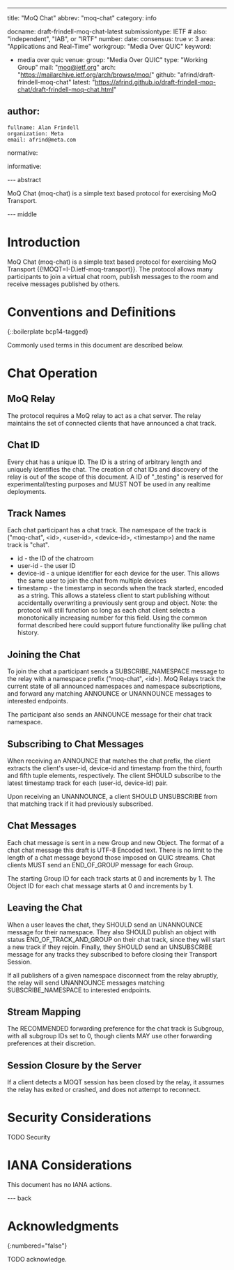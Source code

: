 ---

title: "MoQ Chat"
abbrev: "moq-chat"
category: info

docname: draft-frindell-moq-chat-latest
submissiontype: IETF  # also: "independent", "IAB", or "IRTF"
number:
date:
consensus: true
v: 3
area: "Applications and Real-Time"
workgroup: "Media Over QUIC"
keyword:
 - media over quic
venue:
  group: "Media Over QUIC"
  type: "Working Group"
  mail: "moq@ietf.org"
  arch: "https://mailarchive.ietf.org/arch/browse/moq/"
  github: "afrind/draft-frindell-moq-chat"
  latest: "https://afrind.github.io/draft-frindell-moq-chat/draft-frindell-moq-chat.html"

author:
 -
    fullname: Alan Frindell
    organization: Meta
    email: afrind@meta.com

normative:

informative:


--- abstract

MoQ Chat (moq-chat) is a simple text based protocol for exercising MoQ
Transport.


--- middle

# Introduction

MoQ Chat (moq-chat) is a simple text based protocol for exercising MoQ
Transport {{!MOQT=I-D.ietf-moq-transport}}.  The protocol allows many
participants to join a virtual chat room, publish messages to the room and
receive messages published by others.

# Conventions and Definitions

{::boilerplate bcp14-tagged}

Commonly used terms in this document are described below.


# Chat Operation

## MoQ Relay

The protocol requires a MoQ relay to act as a chat server.  The relay maintains
the set of connected clients that have announced a chat track.

## Chat ID

Every chat has a unique ID.  The ID is a string of arbitrary length and uniquely
identifies the chat.  The creation of chat IDs and discovery of the relay is
out of the scope of this document. A ID of "_testing" is reserved for
experimental/testing purposes and MUST NOT be used in any realtime deployments.

## Track Names

Each chat participant has a chat track.  The namespace of the track is
("moq-chat", \<id\>, \<user-id\>, \<device-id\>, \<timestamp\>) and the name
track is "chat".

* id - the ID of the chatroom
* user-id - the user ID
* device-id - a unique identifier for each device for the user.  This allows
              the same user to join the chat from multiple devices
* timestamp - the timestamp in seconds when the track started, encoded as a
              string.  This allows a stateless client to start publishing
              without accidentally overwriting a previously sent group and
              object.
              Note: the protocol will still function so long as each chat
              client selects a monotonically increasing number for this field.
              Using the common format described here could support future
              functionality like pulling chat history.

## Joining the Chat

To join the chat a participant sends a SUBSCRIBE_NAMESPACE message to the relay
with a namespace prefix ("moq-chat", \<id\>).  MoQ Relays track the current
state of all announced namespaces and namespace subscriptions, and forward any
matching ANNOUNCE or UNANNOUNCE messages to interested endpoints.

The participant also sends an ANNOUNCE message for their chat track namespace.

## Subscribing to Chat Messages

When receiving an ANNOUNCE that matches the chat prefix, the client extracts the
client's user-id, device-id and timestamp from the third, fourth and fifth tuple
elements, respectively.  The client SHOULD subscribe to the latest timestamp
track for each (user-id, device-id) pair.

Upon receiving an UNANNOUNCE, a client SHOULD UNSUBSCRIBE from that
matching track if it had previously subscribed.

## Chat Messages

Each chat message is sent in a new Group and new Object.  The format of a chat
chat message this draft is UTF-8 Encoded text.  There is no limit to
the length of a chat message beyond those imposed on QUIC streams.  Chat clients
MUST send an END_OF_GROUP message for each Group.

The starting Group ID for each track starts at 0 and increments by 1.  The
Object ID for each chat message starts at 0 and increments by 1.

## Leaving the Chat

When a user leaves the chat, they SHOULD send an UNANNOUNCE message for their
namespace. They also SHOULD publish an object with status
END_OF_TRACK_AND_GROUP on their chat track, since they will start a new track if
they rejoin.  Finally, they SHOULD send an UNSUBSCRIBE message for any
tracks they subscribed to before closing their Transport Session.

If all publishers of a given namespace disconnect from the relay abruptly, the
relay will send UNANNOUNCE messages matching SUBSCRIBE_NAMESPACE to interested
endpoints.

## Stream Mapping

The RECOMMENDED forwarding preference for the chat track is Subgroup, with all
subgroup IDs set to 0, though clients MAY use other forwarding preferences at
their discretion.

## Session Closure by the Server

If a client detects a MOQT session has been closed by the relay, it assumes
the relay has exited or crashed, and does not attempt to reconnect.

# Security Considerations

TODO Security


# IANA Considerations

This document has no IANA actions.


--- back

# Acknowledgments
{:numbered="false"}

TODO acknowledge.
